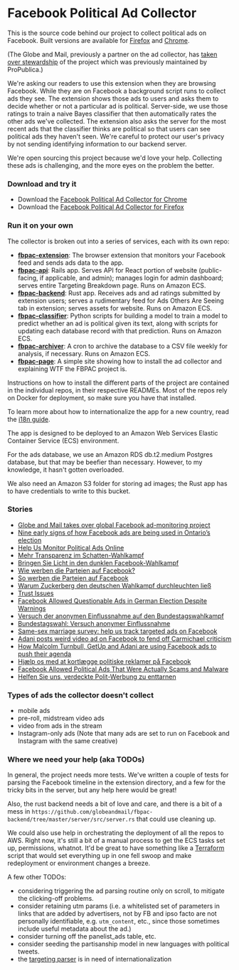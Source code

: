 # Facebook Political Ad Collector

This is the source code behind our project to collect political ads on Facebook. Built versions are available for [Firefox](https://addons.mozilla.org/en-US/firefox/addon/facebook-ad-collector/) and [Chrome](https://chrome.google.com/webstore/detail/facebook-political-ad-col/enliecaalhkhhihcmnbjfmmjkljlcinl).

(The Globe and Mail, previously a partner on the ad collector, has [taken over stewardship](https://www.theglobeandmail.com/politics/article-globe-and-mail-takes-over-global-facebook-ad-monitoring-project/) of the project which was previously maintained by ProPublica.)

We're asking our readers to use this extension when they are browsing Facebook. While they are on Facebook a background script runs to collect ads they see. The extension shows those ads to users and asks them to decide whether or not a particular ad is political. Server-side, we use those ratings to train a naive Bayes classifier that then automatically rates the other ads we've collected. The extension also asks the server for the most recent ads that the classifier thinks are political so that users can see political ads they haven't seen. We're careful to protect our user's privacy by not sending identifying information to our backend server.

We're open sourcing this project because we'd love your help. Collecting these ads is challenging, and the more eyes on the problem the better.


### Download and try it

* Download the [Facebook Political Ad Collector for Chrome](https://chrome.google.com/webstore/detail/facebook-political-ad-col/enliecaalhkhhihcmnbjfmmjkljlcinl?hl=en)
* Download the [Facebook Political Ad Collector for Firefox](https://addons.mozilla.org/en-US/firefox/addon/facebook-ad-collector/)


### Run it on your own

The collector is broken out into a series of services, each with its own repo:

- **[fbpac-extension](https://github.com/globeandmail/fbpac-extension)**: The browser extension that monitors your Facebook feed and sends ads data to the app.
- **[fbpac-api](https://github.com/globeandmail/fbpac-api)**: Rails app. Serves API for React portion of website (public-facing, if applicable, and admin); manages login for admin dashboard; serves entire Targeting Breakdown page. Runs on Amazon ECS.
- **[fbpac-backend](https://github.com/globeandmail/fbpac-backend)**: Rust app. Receives ads and ad ratings submitted by extension users; serves a rudimentary feed for Ads Others Are Seeing tab in extension; serves assets for website. Runs on Amazon ECS.
- **[fbpac-classifier](https://github.com/globeandmail/fbpac-classifier)**: Python scripts for building a model to train a model to predict whether an ad is political given its text, along with scripts for updating each database record with that prediction. Runs on Amazon ECS.
- **[fbpac-archiver](https://github.com/globeandmail/fbpac-archiver)**: A cron to archive the database to a CSV file weekly for analysis, if necessary. Runs on Amazon ECS.
- **[fbpac-page](https://github.com/globeandmail/fbpac-page)**: A simple site showing how to install the ad collector and explaining WTF the FBPAC project is.

Instructions on how to install the different parts of the project are contained in the individual repos, in their respective READMEs. Most of the repos rely on Docker for deployment, so make sure you have that installed.

To learn more about how to internationalize the app for a new country, read the [i18n guide](https://github.com/globeandmail/facebook-political-ads/tree/master/i18n.md).

The app is designed to be deployed to an Amazon Web Services Elastic Container Service (ECS) environment.

For the ads database, we use an Amazon RDS db.t2.medium Postgres database, but that may be beefier than necessary. However, to my knowledge, it hasn't gotten overloaded.

We also need an Amazon S3 folder for storing ad images; the Rust app has to have credentials to write to this bucket.


### Stories

* [Globe and Mail takes over global Facebook ad-monitoring project](https://www.theglobeandmail.com/politics/article-globe-and-mail-takes-over-global-facebook-ad-monitoring-project/)
* [Nine early signs of how Facebook ads are being used in Ontario’s election](https://www.theglobeandmail.com/canada/article-ford-targeting-the-trump-curious-nine-things-weve-learned-so-far/)
* [Help Us Monitor Political Ads Online](https://www.propublica.org/article/help-us-monitor-political-ads-online)
* [Mehr Transparenz im Schatten-Wahlkampf](http://faktenfinder.tagesschau.de/wahlkampf-facebook-dark-ads-101.html)
* [Bringen Sie Licht in den dunklen Facebook-Wahlkampf](http://www.sueddeutsche.de/digital/bundestagswahl-bringen-sie-licht-in-den-dunklen-facebook-wahlkampf-1.3656582)
* [Wie werben die Parteien auf Facebook?](http://www.spiegel.de/netzwelt/games/facebook-political-ad-collector-plugin-sammelt-wahlwerbung-auf-facebook-ein-a-1166566.html)
* [So werben die Parteien auf Facebook](http://www.spiegel.de/netzwelt/web/facebook-political-ad-collector-parteienwerbung-auf-facebook-im-ueberblick-a-1169154.html)
* [Warum Zuckerberg den deutschen Wahlkampf durchleuchten ließ ](http://www.sueddeutsche.de/digital/werbung-auf-facebook-und-google-warum-zuckerberg-den-deutschen-wahlkampf-durchleuchten-liess-1.3679603)
* [Trust Issues](https://www.wnyc.org/story/on-the-media-2017-09-22/)
* [Facebook Allowed Questionable Ads in German Election Despite Warnings](https://www.propublica.org/article/facebook-allowed-questionable-ads-in-german-election-despite-warnings)
* [Versuch der anonymen Einflussnahme auf den Bundestagswahlkampf](http://www.sueddeutsche.de/digital/facebook-versuch-der-anonymen-einflussnahme-auf-den-bundestagswahlkampf-1.3713694)
* [Bundestagswahl: Versuch anonymer Einflussnahme](https://www.ndr.de/fernsehen/sendungen/zapp/Greenwatch-Versuch-anonymer-Einflussnahme,greenwatch100.html)
* [Same-sex marriage survey: help us track targeted ads on Facebook ](https://www.theguardian.com/australia-news/2017/oct/17/same-sex-marriage-survey-help-track-targeted-ads-facebook)
* [Adani posts weird video ad on Facebook to fend off Carmichael criticism](https://www.theguardian.com/business/2017/oct/21/adani-posts-weird-video-ad-on-facebook-to-fend-off-carmichael-criticism)
* [How Malcolm Turnbull, GetUp and Adani are using Facebook ads to push their agenda](https://www.theguardian.com/technology/2017/oct/25/how-malcolm-turnbull-getup-and-adani-are-using-facebook-ads-to-push-their-agenda)
* [Hjælp os med at kortlægge politiske reklamer på Facebook](https://www.information.dk/indland/2017/11/hjaelp-kortlaegge-politiske-reklamer-paa-facebook)
* [Facebook Allowed Political Ads That Were Actually Scams and Malware](https://www.propublica.org/article/facebook-political-ads-malware-scams-misleading)
* [Helfen Sie uns, verdeckte Polit-Werbung zu enttarnen](https://www.republik.ch/updates/polit-werbung-enttarnen)


### Types of ads the collector doesn't collect

 - mobile ads
 - pre-roll, midstream video ads
 - video from ads in the stream
 - Instagram-only ads (Note that many ads are set to run on Facebook and Instagram with the same creative)


### Where we need your help (aka TODOs)

In general, the project needs more tests. We've written a couple of tests for parsing the Facebook timeline in the extension directory, and a few for the tricky bits in the server, but any help here would be great!

Also, the rust backend needs a bit of love and care, and there is a bit of a mess in `https://github.com/globeandmail/fbpac-backend/tree/master/server/src/server.rs` that could use cleaning up.

We could also use help in orchestrating the deployment of all the repos to AWS. Right now, it's still a bit of a manual process to get the ECS tasks set up, permissions, whatnot. It'd be great to have something like a [Terraform](https://www.terraform.io) script that would set everything up in one fell swoop and make redeployment or environment changes a breeze.

A few other TODOs:

 - considering triggering the ad parsing routine only on scroll, to mitigate the clicking-off problems.
 - consider retaining utm params (i.e. a whitelisted set of parameters in links that are added by advertisers, not by FB and ipso facto are not personally identifiable, e.g. `utm_content`, etc., since those sometimes include useful metadata about the ad.)
 - consider turning off the panelist_ads table, etc.
 - consider seeding the partisanship model in new languages with political tweets.
 - the [targeting parser](https://github.com/globeandmail/fbpac-backend/tree/master/server/src/targeting_parser.rs) is in need of internationalization
